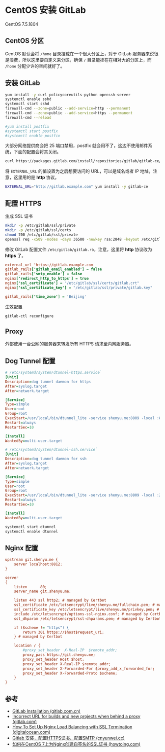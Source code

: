 # CentOS 安装 GitLab

CentOS 7.5.1804

## CentOS 分区

CentOS 默认会将 `/home` 目录挂载在一个很大分区上，对于 GitLab 服务器来说很是浪费，所以这里要自定义来分区，确保 `/` 目录能挂在在相对大的分区上，而 `/home` 分配少许的空间就好了。

## 安装 GitLab

```bash
yum install -y curl policycoreutils-python openssh-server
systemctl enable sshd
systemctl start sshd
firewall-cmd --zone=public --add-service=http --permanent
firewall-cmd --zone=public --add-service=https --permanent
firewall-cmd --reload
```

```bash
#yum install postfix
#systemctl start postfix
#systemctl enable postfix
```

大部分网络提供商会把 25 端口禁用，postfix 就会用不了，这边不使用邮件系统，下面的配置会将其关闭。


```bash
curl https://packages.gitlab.com/install/repositories/gitlab/gitlab-ce/script.rpm.sh | bash
```

将 `EXTERNAL_URL` 的值设置为之后想要访问的 URL，可以是域名或者 IP 地址，注意，这里用的是 **http** 协议。

```bash
EXTERNAL_URL="http://gitlab.example.com" yum install -y gitlab-ce
```

## 配置 HTTPS

生成 SSL 证书

```bash
mkdir -p /etc/gitlab/ssl/private
mkdir -p /etc/gitlab/ssl/certs
chmod 700 /etc/gitlab/ssl/private
openssl req -x509 -nodes -days 36500 -newkey rsa:2048 -keyout /etc/gitlab/ssl/private/gitlab.key -out /etc/gitlab/ssl/certs/gitlab.crt
```

修改 GitLab 配置文件 `/etc/gitlab/gitlab.rb`，注意，这里将 **http** 协议改为 **https** 了。

```cfg
external_url 'https://gitlab.example.com
gitlab_rails['gitlab_email_enabled'] = false
gitlab_rails['smtp_enable'] = false
nginx['redirect_http_to_https'] = true
nginx['ssl_certificate'] = "/etc/gitlab/ssl/certs/gitlab.crt"
nginx['ssl_certificate_key'] = "/etc/gitlab/ssl/private/gitlab.key"

gitlab_rails['time_zone'] = 'Beijing'
```

生效配置

```bash
gitlab-ctl reconfigure
```

## Proxy

外部使用一台公网的服务器来转发所有 HTTPS 请求至内网服务器。

## Dog Tunnel 配置

```cfg
# /etc/systemd/system/dtunnel-https.service`
[Unit]
Description=dog tunnel daemon for https
After=syslog.target
After=network.target

[Service]
Type=simple
User=root
Group=root
ExecStart=/usr/local/bin/dtunnel_lite -service shenyu.me:8809 -local :8812 -v -xor 1936 -auth 1936 -action 0.0.0.0:443 -pipe 5 -r
Restart=always
RestartSec=10

[Install]
WantedBy=multi-user.target
```

```cfg
# /etc/systemd/system/dtunnel-ssh.service`
[Unit]
Description=dog tunnel daemon for ssh
After=syslog.target
After=network.target

[Service]
Type=simple
User=root
Group=root
ExecStart=/usr/local/bin/dtunnel_lite -service shenyu.me:8809 -local :22 -v -xor 1936 -auth 1936 -action 0.0.0.0:22 -pipe 5 -r
Restart=always
RestartSec=10

[Install]
WantedBy=multi-user.target
```

```bash
systemctl start dtunnel
systemctl enable dtunnel
```


## Nginx 配置

```cfg
upstream git.shenyu.me {
    server localhost:8812;
}

server
{
    listen      80;
    server_name git.shenyu.me;

    listen 443 ssl http2; # managed by Certbot
    ssl_certificate /etc/letsencrypt/live/shenyu.me/fullchain.pem; # managed by Certbot
    ssl_certificate_key /etc/letsencrypt/live/shenyu.me/privkey.pem; # managed by Certbot
    include /etc/letsencrypt/options-ssl-nginx.conf; # managed by Certbot
    ssl_dhparam /etc/letsencrypt/ssl-dhparams.pem; # managed by Certbot

    if ($scheme != "https") {
        return 301 https://$host$request_uri;
    } # managed by Certbot

    location / {
        #proxy_set_header  X-Real-IP  $remote_addr;
        proxy_pass https://git.shenyu.me;
        proxy_set_header Host $host;
        proxy_set_header X-Real-IP $remote_addr;
        proxy_set_header X-Forwarded-For $proxy_add_x_forwarded_for;
        proxy_set_header X-Forwarded-Proto $scheme;
    }
}
```

## 参考

* [GitLab Installation (gitlab.com.cn)](https://www.gitlab.com.cn/installation/#centos-7)
* [Incorrect URL for builds and new projects when behind a proxy (gitlab.com)](https://gitlab.com/gitlab-org/gitlab-ce/issues/14888)
* [How To Set Up Nginx Load Balancing with SSL Termination (digitalocean.com)](https://www.digitalocean.com/community/tutorials/how-to-set-up-nginx-load-balancing-with-ssl-termination)
* [Gitlab 安装，配置HTTPS证书、配置SMTP (cnyunwei.cc)](https://www.cnyunwei.cc/archives/1182)
* [如何在CentOS 7上为Nginx创建自签名的SSL证书 (howtoing.com)](https://www.howtoing.com/how-to-create-a-self-signed-ssl-certificate-for-nginx-on-centos-7/)
